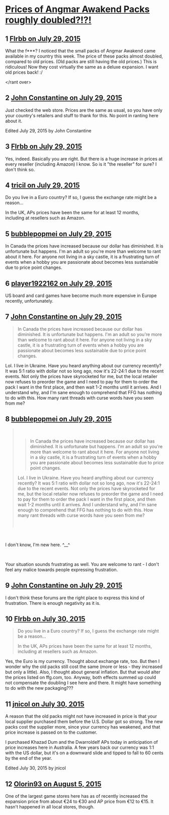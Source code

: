 # [Prices of Angmar Awakend Packs roughly doubled?!?!](https://community.fantasyflightgames.com/topic/183520-prices-of-angmar-awakend-packs-roughly-doubled/)

## 1 [Flrbb on July 29, 2015](https://community.fantasyflightgames.com/topic/183520-prices-of-angmar-awakend-packs-roughly-doubled/?do=findComment&comment=1707955)

What the f***? I noticed that the small packs of Angmar Awakend came available in my country this week. The price of these packs almost doubled, compared to old prices. (Old packs are still having the old prices.) This is ridiculous! Now they cost virtually the same as a deluxe expansion. I want old prices back! :/

</rant over>

## 2 [John Constantine on July 29, 2015](https://community.fantasyflightgames.com/topic/183520-prices-of-angmar-awakend-packs-roughly-doubled/?do=findComment&comment=1707966)

Just checked the web store. Prices are the same as usual, so you have only your country's retailers and stuff to thank for this. No point in ranting here about it.

Edited July 29, 2015 by John Constantine

## 3 [Flrbb on July 29, 2015](https://community.fantasyflightgames.com/topic/183520-prices-of-angmar-awakend-packs-roughly-doubled/?do=findComment&comment=1708060)

Yes, indeed. Basically you are right. But there is a huge increase in prices at every reseller (including Amazon) I know. So is it "the reseller" for sure? I don't think so.

## 4 [tricil on July 29, 2015](https://community.fantasyflightgames.com/topic/183520-prices-of-angmar-awakend-packs-roughly-doubled/?do=findComment&comment=1708151)

Do you live in a Euro country? If so, I guess the exchange rate might be a reason...

In the UK, APs prices have been the same for at least 12 months, including at resellers such as Amazon.

## 5 [bubblepopmei on July 29, 2015](https://community.fantasyflightgames.com/topic/183520-prices-of-angmar-awakend-packs-roughly-doubled/?do=findComment&comment=1708490)

In Canada the prices have increased because our dollar has diminished. It is unfortunate but happens. I'm an adult so you're more than welcome to rant about it here. For anyone not living in a sky castle, it is a frustrating turn of events when a hobby you are passionate about becomes less sustainable due to price point changes.

## 6 [player1922162 on July 29, 2015](https://community.fantasyflightgames.com/topic/183520-prices-of-angmar-awakend-packs-roughly-doubled/?do=findComment&comment=1708515)

US board and card games have become much more expensive in Europe recently, unfortunately.

## 7 [John Constantine on July 29, 2015](https://community.fantasyflightgames.com/topic/183520-prices-of-angmar-awakend-packs-roughly-doubled/?do=findComment&comment=1708527)

> In Canada the prices have increased because our dollar has diminished. It is unfortunate but happens. I'm an adult so you're more than welcome to rant about it here. For anyone not living in a sky castle, it is a frustrating turn of events when a hobby you are passionate about becomes less sustainable due to price point changes.

Lol. I live in Ukraine. Have you heard anything about our currency recently? It was 5:1 ratio with dollar not so long ago, now it's 22-24:1 due to the recent events. Not only the prices have skyrocketed for me, but the local retailer now refuses to preorder the game and I need to pay for them to order the pack I want in the first place, and then wait 1-2 months until it arrives. And I understand why, and I'm sane enough to comprehend that FFG has nothing to do with this. How many rant threads with curse words have you seen from me? 

## 8 [bubblepopmei on July 29, 2015](https://community.fantasyflightgames.com/topic/183520-prices-of-angmar-awakend-packs-roughly-doubled/?do=findComment&comment=1708726)

>  
> 
> > In Canada the prices have increased because our dollar has diminished. It is unfortunate but happens. I'm an adult so you're more than welcome to rant about it here. For anyone not living in a sky castle, it is a frustrating turn of events when a hobby you are passionate about becomes less sustainable due to price point changes.
> 
> Lol. I live in Ukraine. Have you heard anything about our currency recently? It was 5:1 ratio with dollar not so long ago, now it's 22-24:1 due to the recent events. Not only the prices have skyrocketed for me, but the local retailer now refuses to preorder the game and I need to pay for them to order the pack I want in the first place, and then wait 1-2 months until it arrives. And I understand why, and I'm sane enough to comprehend that FFG has nothing to do with this. How many rant threads with curse words have you seen from me? 
> 
>  

 

I don't know, I'm new here. ^__^

 

Your situation sounds frustrating as well. You are welcome to rant - I don't feel any malice towards people expressing frustration.

## 9 [John Constantine on July 29, 2015](https://community.fantasyflightgames.com/topic/183520-prices-of-angmar-awakend-packs-roughly-doubled/?do=findComment&comment=1708749)

I don't think these forums are the right place to express this kind of frustration. There is enough negativity as it is.

## 10 [Flrbb on July 30, 2015](https://community.fantasyflightgames.com/topic/183520-prices-of-angmar-awakend-packs-roughly-doubled/?do=findComment&comment=1709218)

> Do you live in a Euro country? If so, I guess the exchange rate might be a reason...
> 
> In the UK, APs prices have been the same for at least 12 months, including at resellers such as Amazon.

Yes, the Euro is my currency. Thought about exchange rate, too. But then I wonder why the old packs still cost the same (more or less - they increased but only a little). Also, I thought about general inflation. But that would alter the prices listed on ffg.com, too. Anyway, both effects summed up could not compensate the doubling I see here and there. It might have something to do with the new packaging???

## 11 [jnicol on July 30, 2015](https://community.fantasyflightgames.com/topic/183520-prices-of-angmar-awakend-packs-roughly-doubled/?do=findComment&comment=1709247)

A reason that the old packs might not have increased in price is that your local supplier purchased them before the U.S. Dollar got so strong. The new packs cost the supplier more, since your currency has weakened, and that price increase is passed on to the customer.

I purchased Khazad Dum and the Dwarroldelf APs today in anticipation of price increases here in Australia. A few years back our currency was 1:1 with the US dollar, but it's on a downward slide and tipped to fall to 60 cents by the end of the year.

Edited July 30, 2015 by jnicol

## 12 [Olorin93 on August 5, 2015](https://community.fantasyflightgames.com/topic/183520-prices-of-angmar-awakend-packs-roughly-doubled/?do=findComment&comment=1720860)

One of the largest game stores here has as of recently increased the expansion price from about €24 to €30 and AP price from €12 to €15. It hasn't happened in all local stores, though.

